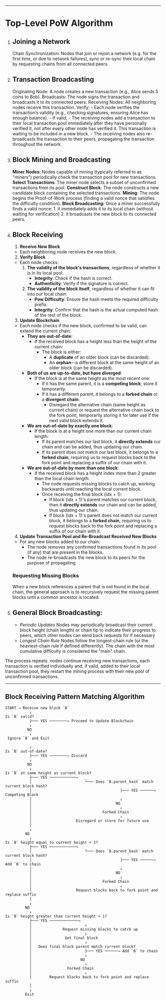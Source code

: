 ----

# Top-Level PoW Algorithm

1. ## Joining a Network

    Chain Synchronization:
        Nodes that join or rejoin a network (e.g. for the first time, or due to network failures), sync or re-sync their local chain by requesting chains from all connected peers.

2. ## Transaction Broadcasting

    Originating Node: A node creates a new transaction (e.g., Alice sends 5 coins to Bob).
        Broadcasts: The node signs the transaction and broadcasts it to its connected peers.
    Receiving Nodes: All neighboring nodes receive this transaction.
        Verify:
        - Each node verifies the transaction’s validity (e.g., checking signatures, ensuring Alice has enough balance).
        - If valid,
           - The receiving nodes add a transaction to their local transaction pool immediately after they have personally verified it,  not after every other node has verified it. This transaction is waiting to be included in a new block.
           - The receiving nodes also re-broadcasts the transaction to their peers, propagating the transaction throughout the network.

3. ## Block Mining and Broadcasting

    **Miner Nodes**:
        Nodes capable of mining (typically referred to as "miners") periodically check the transaction pool for new transactions.
    **Select Transactions**:
        The miner node selects a subset of unconfirmed transactions from its pool.
    **Construct Block**:
        The node constructs a new candidate block containing the selected transactions.
    **Mining**:
        The node begins the Proof-of-Work process (finding a valid nonce that satisfies the difficulty condition).
    **Block Broadcasting:**
        Once a miner successfully finds a valid nonce:
        1. it immediately adds it to its local chain (without waiting for verification)
        2. it broadcasts the new block to its connected peers.

4. ## Block Receiving
    1. **Receive New Block**
      - Each neighboring node receives the new block.

    2. **Verify Block**
      - Each node checks:
        1. **The validity of the block's transactions**, regardless of whether it is in its local pool:
            - **Integrity**: Check if the hash is correct.
            - **Authenticity**: Verify if the signature is correct.
        2. **The validity of the block itself**, regardless of whether it can fit into our local chain:
            - **Pow Difficulty**: Ensure the hash meets the required difficulty prefix.
            - **Integrity**: Confirm that the hash is the actual computed hash of the rest of the block.

    3. **Update Blockchain**
      - Each node checks if the new block, confirmed to be valid, can extend the current chain:
        - **They are out-of-date**:
          - If the received block has a height less than the height of the current chain:
            - The block is either:
              - A **duplicate** of an older block (can be discarded).
              - An **orphan**—a different block at the same height of an older block (can be discarded).
        - **Both of us are up-to-date, but have diverged**:
          - If the block is at the same height as the most recent one:
            - If it has the same parent, it is a **competing block**; store it temporarily.
            - If it has a different parent, it belongs to a **forked chain** or a **divergent chain**:
              - Disregard the alternative chain (same height as current chain) or request the alternative chain back to the fork point, temporarily storing it for later use if the next valid block extends it.
        - **We are out-of-date by exactly one block**:
          - If the block is at a height one more than our current chain length:
            - If its parent matches our last block, it **directly extends** our chain and can be added, thus updating our chain.
            - If its parent does not match our last block, it belongs to a **forked chain**, requiring us to request blocks back to the fork point and replacing a suffix of our chain with it.
        - **We are out-of-date by more than one block**:
          - If the received block has a height index more than 2 greater than the local chain length:
            - The node requests missing blocks to catch up, working backwards until reaching the local current block.
            - Once receiving the final block {idx + 1}:
              - If block {idx + 1}'s parent matches our current block, then it **directly extends** our chain and can be added, thus updating our chain.
              - If block {idx + 1}'s parent does not match our current block, it belongs to a **forked chain**, requiring us to request blocks back to the fork point and replacing a suffix of our chain with it.

    4. **Update Transaction Pool and Re-Broadcast Received New Blocks**
      - For any new blocks added to our chain:
        - The node removes any confirmed transactions found in its pool (if any) that are present in the blocks.
        - The node re-broadcasts the new block to its peers for the purpose of propagating

    ### Requesting Missing Blocks
    When a new block references a parent that is not found in the local chain, the general approach is to recursively request the missing parent blocks until a common ancestor is located.

5. ## General Block Broadcasting:

    - *Periodic Updates* Nodes may periodically broadcast their current block height (chain length) or chain tip to indicate their progress to peers, which other nodes can send back requests for if necessary
    - *Longest Chain Rule* Nodes follow the longest-chain rule (or the heaviest-chain rule if defined differently). The chain with the most cumulative difficulty is considered the "main" chain.

The process repeats: nodes continue receiving new transactions, each transaction is verified individually and, if valid, added to their local transaction pool, they restart the mining process with their new pool of unconfirmed transactions.

-----

## Block Receiving Pattern Matching Algorithm

```
START → Receive new block `B`
           ↓
Is `B` valid?
           ├─── YES ────────→ Proceed to Update Blockchain
           ↓
          NO
           ↓
 Ignore `B` and Exit

           ↓
Is `B` out-of-date?
           ├─── YES ────────→ Discard
           ↓
          NO
           ↓
Is `B` at same height as current block?
           ├─── YES ────────────→
           │                        └─── Does `B.parent_hash` match current block hash?
           │                                        ├─── YES ──────→ Competing Block
           │                                        ↓
           │                                      NO
           │                                        ↓
           │                                Forked Chain
           │                                        ↓
           │                    Disregard or store for future use
           │
           ↓
         NO
           ↓
Is `B` height equal to current height + 1?
           ├─── YES ────────────→
           │                        └─── Does `B.parent_hash` match current block hash?
           │                                        ├─── YES ──────→ Add `B` to chain
           │                                        ↓
           │                                      NO
           │                                        ↓
           │                                Forked Chain
           │                                        ↓
           │                    Request blocks back to fork point and replace suffix
           │
           ↓
         NO
           ↓
Is `B` height greater than current height + 1?
           ├─── YES ─────────────→
           │                        ↓
           │              Request missing blocks to catch up
           │                        ↓
           │               Get final block
           │                        ↓
           │   Does final block parent match current block?
           │                        ├─── YES ──────→ Add `B` to chain
           │                        ↓
           │                      NO
           │                        ↓
           │                Forked Chain
           │                        ↓
           │        Request blocks back to fork point and replace suffix
           │
           ↓
         Exit
```